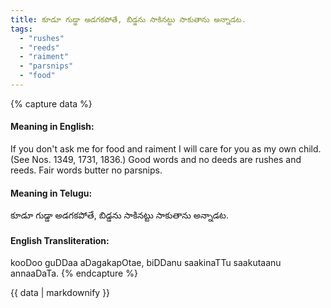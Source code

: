 ```yaml
---
title: కూడూ గుడ్డా అడగకపోతే, బిడ్డను సాకినట్టు సాకుతాను అన్నాడట.
tags:
  - "rushes"
  - "reeds"
  - "raiment"
  - "parsnips"
  - "food"
---
```


{% capture data %}
#### Meaning in English:
If you don't ask me for food and raiment I will care for you as my own child.
(See Nos. 1349, 1731, 1836.)
Good words and no deeds are rushes and reeds.
Fair words butter no parsnips.

#### Meaning in Telugu:
కూడూ గుడ్డా అడగకపోతే, బిడ్డను సాకినట్టు సాకుతాను అన్నాడట.

#### English Transliteration:
kooDoo guDDaa aDagakapOtae, biDDanu saakinaTTu saakutaanu annaaDaTa.
{% endcapture %}

{{ data | markdownify }}

